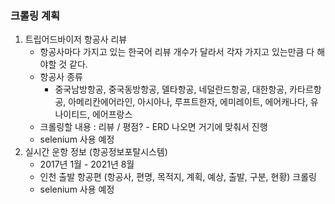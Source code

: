 ### 크롤링 계획

1. 트립어드바이저 항공사 리뷰
   - 항공사마다 가지고 있는 한국어 리뷰 개수가 달라서 각자 가지고 있는만큼 다 해야할 것 같다.
   - 항공사 종류 
     - 중국남방항공, 중국동방항공, 델타항공, 네덜란드항공, 대한항공, 카타르항공, 아메리칸에어라인, 아시아나, 루프트한자, 에미레이트, 에어캐나다, 유나이티드, 에어프랑스
   - 크롤링할 내용 : 리뷰 / 평점? - ERD 나오면 거기에 맞춰서 진행
   - selenium 사용 예정
2. 실시간 운항 정보 (항공정보포탈시스템)
   - 2017년 1월 - 2021년 8월
   - 인천 출발 항공편 (항공사, 편명, 목적지, 계획, 예상, 출발, 구분, 현황) 크롤링
   - selenium 사용 예정

